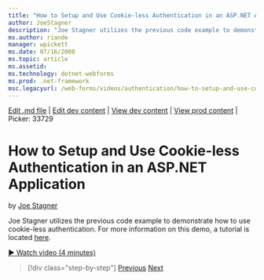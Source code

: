 ```yaml
---
title: "How to Setup and Use Cookie-less Authentication in an ASP.NET Application | Microsoft Docs"
author: JoeStagner
description: "Joe Stagner utilizes the previous code example to demonstrate how to use cookie-less authentication. For more information on this demo, a tutorial is located..."
ms.author: riande
manager: wpickett
ms.date: 07/16/2008
ms.topic: article
ms.assetid: 
ms.technology: dotnet-webforms
ms.prod: .net-framework
msc.legacyurl: /web-forms/videos/authentication/how-to-setup-and-use-cookie-less-authentication-in-an-aspnet-application
---
```

[Edit .md file](C:\Projects\msc\dev\Msc.Www\Web.ASP\App_Data\github\web-forms\videos\authentication\how-to-setup-and-use-cookie-less-authentication-in-an-aspnet-application.md) | [Edit dev content](http://www.aspdev.net/umbraco#/content/content/edit/26772) | [View dev content](http://docs.aspdev.net/tutorials/web-forms/videos/authentication/how-to-setup-and-use-cookie-less-authentication-in-an-aspnet-application.html) | [View prod content](http://www.asp.net/web-forms/videos/authentication/how-to-setup-and-use-cookie-less-authentication-in-an-aspnet-application) | Picker: 33729

How to Setup and Use Cookie-less Authentication in an ASP.NET Application
====================
by [Joe Stagner](https://github.com/JoeStagner)

Joe Stagner utilizes the previous code example to demonstrate how to use cookie-less authentication. For more information on this demo, a tutorial is located [here](../../overview/older-versions-security/introduction/forms-authentication-configuration-and-advanced-topics-vb.md).

[&#9654; Watch video (4 minutes)](https://channel9.msdn.com/Blogs/ASP-NET-Site-Videos/how-to-setup-and-use-cookie-less-authentication-in-an-aspnet-application)

>[!div class="step-by-step"] [Previous](how-to-change-the-forms-authentication-properties.md) [Next](asp-forms-login-relocation.md)